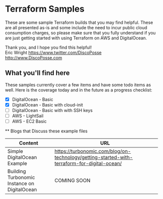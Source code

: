 # Terraform Samples

These are some sample Terraform builds that you may find helpful.  These are all presented as-is and some include the need to incur public cloud consumption charges, so please make sure that you fully understand if you are just getting started with using Terraform on AWS and DigitalOcean.

Thank you, and I hope you find this helpful!  
Eric Wright
https://www.twitter.com/DiscoPosse
http://www.DiscoPosse.com

## What you'll find here

These samples currently cover a few items and have some todo items as well.  Here is the coverage today and in the future as a progress checklist:

- [x] DigitalOcean - Basic
- [x] DigitalOcean - Basic with cloud-init
- [ ] DigitalOcean - Basic with with SSH keys
- [ ] AWS - LightSail
- [ ] AWS - EC2 Basic
 
** Blogs that Discuss these example files

Content | URL
------------ | -------------
Simple DigitalOcean Example | https://turbonomic.com/blog/on-technology/getting-started-with-terraform-for-digital-ocean/
Building Turbonomic Instance on DigitalOcean | COMING SOON


